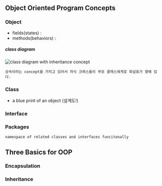 ## Object Oriented Program Concepts

### Object
- fields(states) : 
- methods(behaviors) : 

##### class diagram
![class diagram with inheritance concept](https://cdn-images-1.medium.com/max/2600/1*szU8ngrWSXmBNPYReMyK5w.png)
	
	상속이라는 concept을 가지고 있어서 자식 크래스들이 부모 클래스에게로 화살표가 향해 있다.

### Class
- a blue print of an object (설계도!)



### Interface




### Packages
	namespace of related classes and interfaces funcitonally


## Three Basics for OOP

### Encapsulation

### Inheritance


### 
